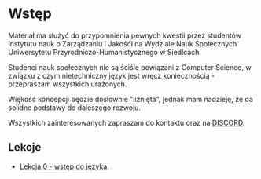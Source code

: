 # Wstęp

Materiał ma służyć do przypomnienia pewnych kwestii przez studentów instytutu nauk o Zarządzaniu i Jakośći na Wydziale Nauk Społecznych Uniwersytetu Przyrodniczo-Humanistycznego w Siedlcach.

Studenci nauk społecznych nie są ściśle powiązani z Computer Science, w związku z czym nietechniczny język jest wręcz koniecznością - przepraszam wszystkich urażonych.

Więkość koncepcji będzie dosłownie "liźnięta", jednak mam nadzieję, że da solidne podstawy do daleszego rozwoju.

Wszystkich zainteresowanych zapraszam do kontaktu oraz na  [DISCORD](https://discord.gg/m9MWRaGQJA).


## Lekcje

 - [Lekcja 0 - wstęp do języka](https://github.com/tomekcrm/programming-for-institute-of-management-and-quality---basics-of-python/blob/main/lekcja0.md).


